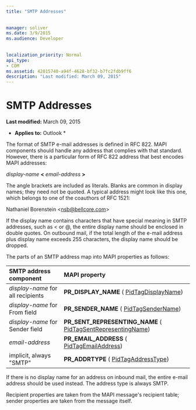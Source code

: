```yaml
---
title: "SMTP Addresses"
 
 
manager: soliver
ms.date: 3/9/2015
ms.audience: Developer
 
 
localization_priority: Normal
api_type:
- COM
ms.assetid: 42015740-a94f-4628-bf32-b7fc2fdb9ff6
description: "Last modified: March 09, 2015"
---
```


# SMTP Addresses

 **Last modified:** March 09, 2015 
  
 * **Applies to:** Outlook * 
  
The format of SMTP e-mail addresses is defined in RFC 822. MAPI components should handle any address that complies with that standard. However, there is a particular form of RFC 822 address that best encodes MAPI addresses:
  
 _display-name_ **\<** _email-address_ **\>**
  
The angle brackets are included as literals. Blanks are common in display names; they need not be quoted. A typical address might look like this one, which belongs to one of the coauthors of RFC 1521:
  
Nathaniel Borenstein \<nsb@bellcore.com\>
  
If the display name contains characters that have special meaning in SMTP addresses, such as \< or @, the entire display name should be enclosed in double quotes. On outbound mail, if the total length of the e-mail address plus display name exceeds 255 characters, the display name should be dropped.
  
The parts of an SMTP address map into MAPI properties as follows:
  
|**SMTP address component**|**MAPI property**|
|:-----|:-----|
| _display-name_ for all recipients  <br/> |**PR_DISPLAY_NAME** ( [PidTagDisplayName](pidtagdisplayname-canonical-property.md))  <br/> |
| _display-name_ for From field  <br/> |**PR_SENDER_NAME** ( [PidTagSenderName](pidtagsendername-canonical-property.md))  <br/> |
| _display-name_ for Sender field  <br/> |**PR_SENT_REPRESENTING_NAME** ( [PidTagSentRepresentingName](pidtagsentrepresentingname-canonical-property.md))  <br/> |
| _email-address_ <br/> |**PR_EMAIL_ADDRESS** ( [PidTagEmailAddress](pidtagemailaddress-canonical-property.md))  <br/> |
|implicit, always "SMTP"  <br/> |**PR_ADDRTYPE** ( [PidTagAddressType](pidtagaddresstype-canonical-property.md))  <br/> |
   
If there is no display name for an address on inbound mail, the entire e-mail address should be used instead. The address type is always SMTP.
  
Recipient properties are taken from the MAPI message's recipient table; sender properties are taken from the message itself.
  

